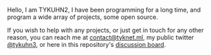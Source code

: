 Hello, I am TYKUHN2, I have been programming for a long time, and program a wide array of projects, some open source.

If you wish to help with any projects, or just get in touch for any other reason, you can reach me at contact@tyknet.ml, my public twitter [@tykuhn3](https://twitter.com/tykuhn3),
or here in this repository's [discussion board](https://github.com/TYKUHN2/TYKUHN2/discussions).
